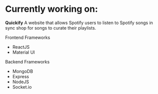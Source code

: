 # Currently working on:
**Quickify**
A website that allows Spotify users to listen to Spotify songs in sync shop for songs to curate their playlists.

Frontend Frameworks
- ReactJS
- Material UI

Backend Frameworks
- MongoDB
- Express
- NodeJS
- Socket.io
